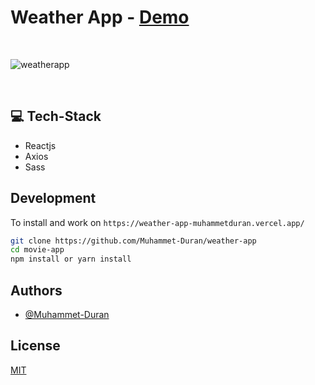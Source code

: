 # Weather App - [Demo](https://weather-app-muhammetduran.vercel.app/)
<br/>

![weatherapp](https://user-images.githubusercontent.com/76096635/161399037-c830784b-e850-4416-95cb-dd71944b2eeb.png)

<br>

## 💻 Tech-Stack

- Reactjs
- Axios
- Sass

## Development

To install and work on `https://weather-app-muhammetduran.vercel.app/`

```bash
git clone https://github.com/Muhammet-Duran/weather-app
cd movie-app
npm install or yarn install
```

## Authors

- [@Muhammet-Duran](https://github.com/Muhammet-Duran)

## License

[MIT](https://choosealicense.com/licenses/mit/)
